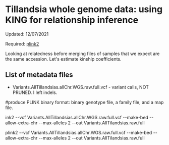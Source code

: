 # Tillandsia whole genome data: using KING for relationship inference
Updated: 12/07/2021

Required: [plink2](https://www.cog-genomics.org/plink/2.0/)

Looking at relatedness before merging files of samples that we expect are the same accession. Let's estimate kinship coefficients.

## List of metadata files
- Variants.AllTillandsias.allChr.WGS.raw.full.vcf - variant calls, NOT PRUNED. I left indels.

#produce PLINK binary format: binary genotype file, a family file, and a map file.


ink2 --vcf Variants.AllTillandsias.allChr.WGS.raw.full.vcf --make-bed --allow-extra-chr --max-alleles 2 --out Variants.AllTilandsias.raw.full 



plink2 --vcf Variants.AllTillandsias.allChr.WGS.raw.full.vcf --make-bed --allow-extra-chr --max-alleles 2 --out Variants.AllTilandsias.raw.full 




